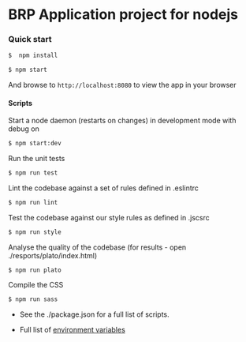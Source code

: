 # BRP Application project for nodejs

### Quick start

```bash
$  npm install

```
```bash
$ npm start
```
And browse to `http://localhost:8080` to view the app in your browser


#### Scripts

Start a node daemon (restarts on changes) in development mode with debug on
```bash
$ npm start:dev
```

Run the unit tests
```bash
$ npm run test
```

Lint the codebase against a set of rules defined in .eslintrc
```bash
$ npm run lint
```

Test the codebase against our style rules as defined in .jscsrc
```bash
$ npm run style
```

Analyse the quality of the codebase (for results - open ./resports/plato/index.html)
```
$ npm run plato
```

Compile the CSS
```bash
$ npm run sass
```

- See the ./package.json for a full list of scripts.

- Full list of [environment variables]('./ENVIRONMENT_VARIABLES.md')
